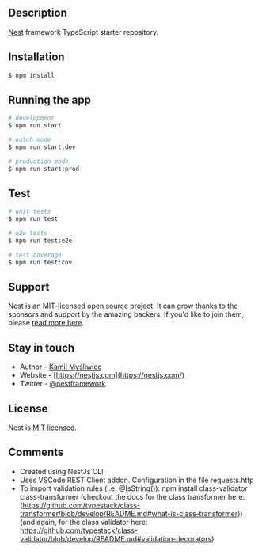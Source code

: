 ## Description

[Nest](https://github.com/nestjs/nest) framework TypeScript starter repository.

## Installation

```bash
$ npm install
```

## Running the app

```bash
# development
$ npm run start

# watch mode
$ npm run start:dev

# production mode
$ npm run start:prod
```

## Test

```bash
# unit tests
$ npm run test

# e2e tests
$ npm run test:e2e

# test coverage
$ npm run test:cov
```

## Support

Nest is an MIT-licensed open source project. It can grow thanks to the sponsors and support by the amazing backers. If you'd like to join them, please [read more here](https://docs.nestjs.com/support).

## Stay in touch

- Author - [Kamil Myśliwiec](https://kamilmysliwiec.com)
- Website - [https://nestjs.com](https://nestjs.com/)
- Twitter - [@nestframework](https://twitter.com/nestframework)

## License

Nest is [MIT licensed](LICENSE).

## Comments

- Created using NestJs CLI
- Uses VSCode REST Client addon. Configuration in the file requests.http
- To import validation rules (i.e. @IsString()): npm install class-validator class-transformer
  (checkout the docs for the class transformer here: (https://github.com/typestack/class-transformer/blob/develop/README.md#what-is-class-transformer))
  (and again, for the class validator here: https://github.com/typestack/class-validator/blob/develop/README.md#validation-decorators)